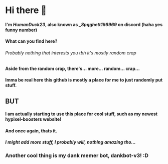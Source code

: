 # Hi there 👋

#### I'm *HumanDuck23*, also known as *_Spqghett1#6969* on discord (haha yes funny number)
#### What can you find here?
###### Probably nothing that interests you tbh it's mostly random crap
#### Aside from the random crap, there's... more... random... crap...
#### Imma be real here this github is mostly a place for me to just randomly put stuff.
## BUT
#### I am actually starting to use this place for cool stuff, such as my newest hypixel-boosters website!
#### And once again, thats it.
##### I might add more stuff, I probably will, nothing amazing tho...
### Another cool thing is my dank memer bot, dankbot-v3! :D
<!--
**HumanDuck23/HumanDuck23** is a ✨ _special_ ✨ repository because its `README.md` (this file) appears on your GitHub profile.

Here are some ideas to get you started:

- 🔭 I’m currently working on ...
- 🌱 I’m currently learning ...
- 👯 I’m looking to collaborate on ...
- 🤔 I’m looking for help with ...
- 💬 Ask me about ...
- 📫 How to reach me: ...
- 😄 Pronouns: ...
- ⚡ Fun fact: ...
-->
